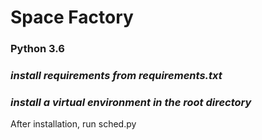 # Space Factory

###  Python 3.6
### _install requirements from requirements.txt_

### _install a virtual environment in the root directory_

After installation, run sched.py

